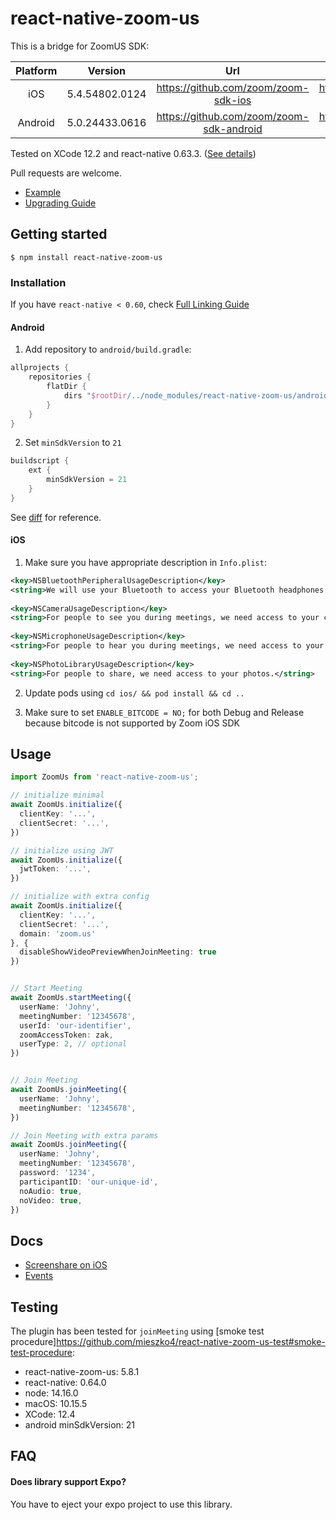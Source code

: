 
# react-native-zoom-us

This is a bridge for ZoomUS SDK:

| Platform      | Version           | Url                                      | Changelog                                                            |
| :-----------: | :---------------: | :--------------------------------------: | :------------------------------------------------------------------: |
| iOS	          | 5.4.54802.0124    | https://github.com/zoom/zoom-sdk-ios     | https://marketplace.zoom.us/docs/changelog#labels/client-sdk-i-os    |
| Android       | 5.0.24433.0616    | https://github.com/zoom/zoom-sdk-android | https://marketplace.zoom.us/docs/changelog#labels/client-sdk-android |

Tested on XCode 12.2 and react-native 0.63.3. ([See details](https://github.com/mieszko4/react-native-zoom-us#testing))

Pull requests are welcome.

- [Example](https://github.com/mieszko4/react-native-zoom-us-test)
- [Upgrading Guide](https://github.com/mieszko4/react-native-zoom-us/tree/master/docs/UPGRADING.md)

## Getting started

`$ npm install react-native-zoom-us`

### Installation

If you have `react-native < 0.60`, check [Full Linking Guide](https://github.com/mieszko4/react-native-zoom-us/tree/master/docs/LINKING.md)

#### Android

1. Add repository to `android/build.gradle`:
```gradle
allprojects {
    repositories {
        flatDir {
            dirs "$rootDir/../node_modules/react-native-zoom-us/android/libs"
        }
    }
}   
```

2. Set `minSdkVersion` to `21`
```gradle
buildscript {
    ext {
        minSdkVersion = 21
    }
}
```

See [diff](https://github.com/mieszko4/react-native-zoom-us-test/pull/10/commits/cabdb876cc40f78f0a6d977d38377497be5e0726) for reference.

#### iOS
1. Make sure you have appropriate description in `Info.plist`:
```xml
<key>NSBluetoothPeripheralUsageDescription</key>
<string>We will use your Bluetooth to access your Bluetooth headphones.</string>
	
<key>NSCameraUsageDescription</key>
<string>For people to see you during meetings, we need access to your camera.</string>
	
<key>NSMicrophoneUsageDescription</key>
<string>For people to hear you during meetings, we need access to your microphone.</string>
	
<key>NSPhotoLibraryUsageDescription</key>
<string>For people to share, we need access to your photos.</string>
```

2. Update pods using `cd ios/ && pod install && cd ..`

3. Make sure to set `ENABLE_BITCODE = NO;` for both Debug and Release because bitcode is not supported by Zoom iOS SDK 

## Usage
```typescript
import ZoomUs from 'react-native-zoom-us';

// initialize minimal
await ZoomUs.initialize({
  clientKey: '...',
  clientSecret: '...',
})

// initialize using JWT
await ZoomUs.initialize({
  jwtToken: '...',
})

// initialize with extra config
await ZoomUs.initialize({
  clientKey: '...',
  clientSecret: '...',
  domain: 'zoom.us'
}, {
  disableShowVideoPreviewWhenJoinMeeting: true
})


// Start Meeting
await ZoomUs.startMeeting({
  userName: 'Johny',
  meetingNumber: '12345678',
  userId: 'our-identifier',
  zoomAccessToken: zak,
  userType: 2, // optional
})


// Join Meeting
await ZoomUs.joinMeeting({
  userName: 'Johny',
  meetingNumber: '12345678',
})

// Join Meeting with extra params
await ZoomUs.joinMeeting({
  userName: 'Johny',
  meetingNumber: '12345678',
  password: '1234',
  participantID: 'our-unique-id',
  noAudio: true,
  noVideo: true,
})
```

## Docs

- [Screenshare on iOS](https://github.com/mieszko4/react-native-zoom-us/tree/master/docs/IOS-SCREENSHARE.md)
- [Events](https://github.com/mieszko4/react-native-zoom-us/tree/master/docs/EVENTS.md)


## Testing

The plugin has been tested for `joinMeeting` using [smoke test procedure]https://github.com/mieszko4/react-native-zoom-us-test#smoke-test-procedure:
* react-native-zoom-us: 5.8.1
* react-native: 0.64.0
* node: 14.16.0
* macOS: 10.15.5
* XCode: 12.4
* android minSdkVersion: 21


## FAQ

#### Does library support Expo?
You have to eject your expo project to use this library.
